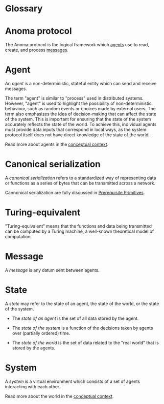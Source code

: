 # Glossary

# Anoma protocol

The Anoma protocol is the logical framework which [agents](#agents) use to read,
create, and process [messages](#message).

# Agent

An *agent* is a non-deterministic, stateful entity which can send and receive
messages.

The term "agent" is similar to "process" used in distributed systems. However,
"agent" is used to highlight the possibility of non-deterministic behaviour,
such as random events or choices made by external users. The term also
emphasizes the idea of decision-making that can affect the state of the system.
This is important for ensuring that the state of the system accurately reflects
the state of the world. To achieve this, individual agents must provide data
inputs that correspond in local ways, as the system protocol itself does not
have direct knowledge of the state of the world.

<!--
The concept of _agent_ is similar to that of _process_ as used in the distributed systems literature. We use "agent" to emphasize non-determinism (local randomness and/or external user choice input) and possible agency (in the sense of decision-making which impacts the state of the system).

The latter is especially important as *causal accounting* requires correspondence between the state of the system and state of the world, a correspondence which can only be maintained as a product of individual data inputs by agents which themselves correspond in local ways, as the protocol itself has no knowledge of the state of the world.
-->

Read more about agents in the [conceptual context](../architecture/conceptual-context.md).


# Canonical serialization

A *canonical serialization* refers to a standardized way of representing data or
functions as a series of bytes that can be transmitted across a network.

Cannonical serialization are fully discussed in [Prerequisite Primitives](../src/architecture/prerequisite-primitives.md).

# Turing-equivalent

"Turing-equivalent" means that the functions and data being transmitted can be
computed by a Turing machine, a well-known theoretical model of computation.

# Message

A *message* is any datum sent between agents.

# State

A *state* may refer to the state of an agent, the state of the world, or the state of the system.

- The *state of an agent* is the set of all data stored by the agent.

- The *state of the system* is a function of the decisions taken by agents
over (partially ordered) time.

- The *state of the world* is the set of 
data related to the "real world" that is stored by the agents.

# System

A *system* is a virtual environment which
consists of a set of agents interacting with each other.

Read more about the world in the [conceptual context](../architecture/conceptual-context.md).
